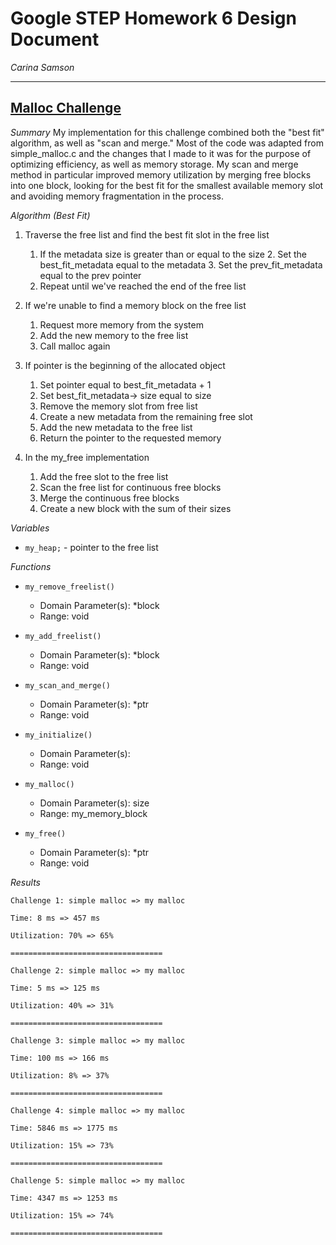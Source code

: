 # Google STEP Homework 6 Design Document
*Carina Samson*

-------
<u>**Malloc Challenge**</u>
-------
*Summary*
My implementation for this challenge combined both the "best fit" algorithm, as well as "scan and merge." Most of the code was adapted from simple_malloc.c and the changes that I made to it was for the purpose of optimizing efficiency, as well as memory storage. My scan and merge method in particular improved memory utilization by merging free blocks into one block, looking for the best fit for the smallest available memory slot and avoiding memory fragmentation in the process.

*Algorithm (Best Fit)*

1. Traverse the free list and find the best fit slot in the free list 
    1. If the metadata size is greater than or equal to the size
        2. Set the best_fit_metadata equal to the metadata
        3. Set the prev_fit_metadata equal to the prev pointer
    2. Repeat until  we've reached the end of the free list 
     
2. If we're unable to find a memory block on the free list
    1. Request more memory from the system
    2. Add the new memory  to the free list
    3. Call malloc again

4. If pointer is the beginning of the allocated object 
    1. Set pointer equal to best_fit_metadata + 1
    2. Set best_fit_metadata-> size equal to size 
    3. Remove the memory slot from free list
    4. Create a new metadata from the remaining free slot
    5. Add the new metadata to the free list
    6. Return the pointer to the requested memory 

5.  In the my_free implementation
    1. Add the free slot to the free list
    2. Scan the free list for continuous free blocks
    3. Merge the continuous free blocks
    5. Create a new block with the sum of their sizes
    
*Variables*
- `my_heap;` - pointer to the free list


*Functions*

- `my_remove_freelist()`
    - Domain Parameter(s): *block
    - Range: void
    
- `my_add_freelist()`
    - Domain Parameter(s): *block
    - Range: void
    
- `my_scan_and_merge()`
    - Domain Parameter(s): *ptr
    - Range: void

- `my_initialize()`
    - Domain Parameter(s):
    - Range: void

- `my_malloc()`
    - Domain Parameter(s): size
    - Range: my_memory_block
 
- `my_free()`
    - Domain Parameter(s): *ptr
    - Range: void

*Results*

```
Challenge 1: simple malloc => my malloc

Time: 8 ms => 457 ms

Utilization: 70% => 65%

==================================

Challenge 2: simple malloc => my malloc

Time: 5 ms => 125 ms

Utilization: 40% => 31%

==================================

Challenge 3: simple malloc => my malloc

Time: 100 ms => 166 ms

Utilization: 8% => 37%

==================================

Challenge 4: simple malloc => my malloc

Time: 5846 ms => 1775 ms

Utilization: 15% => 73%

==================================

Challenge 5: simple malloc => my malloc

Time: 4347 ms => 1253 ms

Utilization: 15% => 74%

==================================
```
